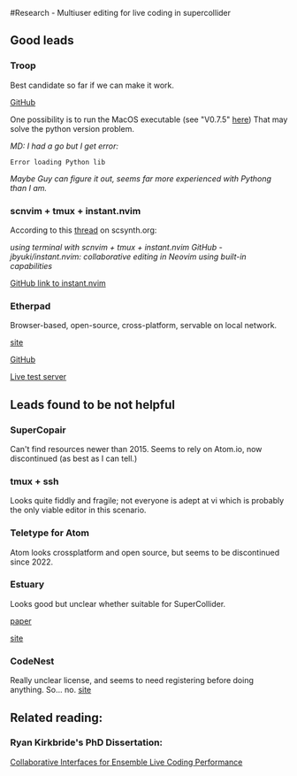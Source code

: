 #Research - Multiuser editing for live coding in supercollider


## Good leads
### Troop
Best candidate so far if we can make it work.

[GitHub](https://github.com/Qirky/Troop)


One possibility is to run the MacOS executable (see "V0.7.5" [here](https://github.com/Qirky/Troop/releases?page=2)) That may solve the python version problem. 

*MD: I had a go but I get error:*

``` 
Error loading Python lib 
```

*Maybe Guy can figure it out, seems far more experienced with Pythong than I am.*


### scnvim + tmux + instant.nvim

According to this [thread](https://scsynth.org/t/sc-in-the-browser/7995/4) on scsynth.org:

*using terminal with scnvim + tmux + instant.nvim GitHub - jbyuki/instant.nvim: collaborative editing in Neovim using built-in capabilities*

[GitHub link to instant.nvim](https://github.com/jbyuki/instant.nvim)


### Etherpad

Browser-based, open-source, cross-platform, servable on local network.

[site](https://etherpad.org/#)

[GitHub](https://github.com/ether/etherpad-lite)

[Live test server](https://etherpad.wikimedia.org/p/martintest)










## Leads found to be not helpful

### SuperCopair
Can't find resources newer than 2015. Seems to rely on Atom.io, now discontinued (as best as I can tell.)

### tmux + ssh
Looks quite fiddly and fragile; not everyone is adept at vi which is probably the only viable editor in this scenario.

### Teletype for Atom
Atom looks crossplatform and open source, but seems to be discontinued since 2022. 

### Estuary	
Looks good but unclear whether suitable for SuperCollider. 

[paper](https://iclc.toplap.org/2017/cameraReady/ICLC_2017_paper_78.pdf)

[site](https://estuary.mcmaster.ca/)


### CodeNest
Really unclear license, and seems to need registering before doing anything. So... no.
[site](https://www.phdeck.com/product/codetogether-2?utm_source=chatgpt.com)


## Related reading:

### Ryan Kirkbride's PhD Dissertation:

[Collaborative Interfaces for
Ensemble Live Coding
Performance](https://etheses.whiterose.ac.uk/id/eprint/28901/1/Collaborative_Interfaces_for_Ensemble_Live_Coding_Performance%20-%20resubmission.pdf)